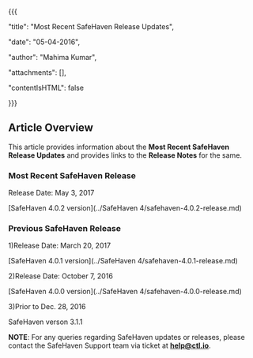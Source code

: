 {{{

  "title": "Most Recent SafeHaven Release Updates",

  "date": "05-04-2016",

  "author": "Mahima Kumar",

  "attachments": [],

  "contentIsHTML": false

}}}



## Article Overview



This article provides information about the **Most Recent SafeHaven Release Updates** and provides links to the **Release Notes** for the same.





### Most Recent SafeHaven Release



Release Date: May 3, 2017



[SafeHaven 4.0.2 version](../SafeHaven 4/safehaven-4.0.2-release.md)





### Previous SafeHaven Release



1)Release Date: March 20, 2017



[SafeHaven 4.0.1 version](../SafeHaven 4/safehaven-4.0.1-release.md)



2)Release Date: October 7, 2016



[SafeHaven 4.0.0 version](../SafeHaven 4/safehaven-4.0.0-release.md)



3)Prior to Dec. 28, 2016



SafeHaven verson 3.1.1



**NOTE**: For any queries regarding SafeHaven updates or releases, please contact the SafeHaven Support team  via ticket at **help@ctl.io**.

